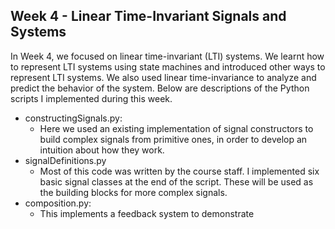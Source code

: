 ## Week 4 - Linear Time-Invariant Signals and Systems

In Week 4, we focused on linear time-invariant (LTI) systems. We learnt how to represent LTI systems using state machines and introduced other ways to represent LTI systems. We also used linear time-invariance to analyze and predict the behavior of the system. Below are descriptions of the Python scripts I implemented during this week. 

*  constructingSignals.py:
	*  Here we used an existing implementation of signal constructors to build complex signals from primitive ones, in order to develop an intuition about how they work.
*  signalDefinitions.py
	*  Most of this code was written by the course staff. I implemented six basic signal classes at the end of the script. These will be used as the building blocks for more complex signals. 
*  composition.py:
	*  This implements a feedback system to demonstrate 